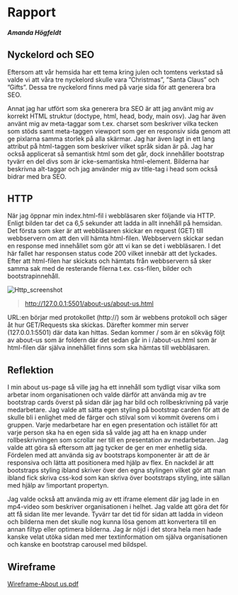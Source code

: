 # Rapport
##### Amanda Högfeldt

## Nyckelord och SEO
Eftersom att vår hemsida har ett tema kring julen och tomtens verkstad så valde vi att våra tre nyckelord skulle vara ”Christmas”, ”Santa Claus” och ”Gifts”. Dessa tre nyckelord finns med på varje sida för att generera bra SEO. 

Annat jag har utfört som ska generera bra SEO är att jag använt mig av korrekt HTML struktur (doctype, html, head, body, main osv). Jag har även använt mig av meta-taggar som t.ex. charset som beskriver vilka tecken som stöds samt meta-taggen viewport  som ger en responsiv sida genom att ge pixlarna samma storlek på alla skärmar.  Jag har även lagt in ett lang attribut på html-taggen som beskriver vilket språk sidan är på. Jag har också applicerat så semantisk html som det går, dock innehåller bootstrap tyvärr en del divs som är icke-semantiska html-element. Bilderna har beskrivna alt-taggar och jag använder mig av title-tag i head som också bidrar med bra SEO.


## HTTP

När jag öppnar min index.html-fil i webbläsaren sker följande via HTTP. Enligt bilden tar det ca 6,5 sekunder att ladda in allt innehåll på hemsidan. Det första som sker är att webbläsaren skickar en request (GET) till webbservern om att den vill hämta html-filen. Webbservern skickar sedan en response med innehållet som gör att vi kan se det i webbläsaren. I det här fallet har responsen status code 200 vilket innebär att det lyckades. Efter att html-filen har skickats och hämtats från webbservern så sker samma sak med de resterande filerna t.ex. css-filen, bilder och bootstrapinnehåll.


![Http_screenshot](https://user-images.githubusercontent.com/89679682/149655611-1ca173b9-9e19-461c-9a52-b8d9280d4e7c.png)

>http://127.0.0.1:5501/about-us/about-us.html

URL:en börjar med protokollet (http://) som är webbens protokoll och säger åt hur GET/Requests ska skickas. Därefter kommer min server (127.0.0.1:5501) där data kan hittas. Sedan kommer / som är en sökväg följt av about-us som är foldern där det sedan går in i /about-us.html som är html-filen där själva innehållet finns som ska hämtas till webbläsaren.


## Reflektion

I min about us-page så ville jag ha ett innehåll som tydligt visar vilka som arbetar inom organisationen och valde därför att använda mig av tre bootstrap cards överst på sidan där jag har bild och rollbeskrivning på varje medarbetare. Jag valde att sätta egen styling på bootstrap carden för att de skulle bli i enlighet med de färger och stilval som vi kommit överens om i gruppen. Varje medarbetare har en egen presentation och istället för att varje person ska ha en egen sida så valde jag att ha en knapp under rollbeskrivningen som scrollar ner till en presentation av medarbetaren. Jag valde att göra så eftersom att jag tycker de ger en mer enhetlig sida. Fördelen med att använda sig av bootstraps komponenter är att de är responsiva och lätta att positionera med hjälp av flex. En nackdel är att bootstraps styling ibland skriver över den egna stylingen vilket gör att man ibland fick skriva css-kod som kan skriva över bootstraps styling, inte sällan med hjälp av !important propertyn.

Jag valde också att använda mig av ett iframe element där jag lade in en mp4-video som beskriver organisationen i helhet. Jag valde att göra det för att få sidan lite mer levande. Tyvärr tar det tid för sidan att ladda in videon och bilderna men det skulle nog kunna lösa genom att konvertera till en annan filtyp eller optimera bilderna. Jag är nöjd i det stora hela men hade kanske velat utöka sidan med mer textinformation om själva organisationen och kanske en bootstrap carousel med bildspel.



## Wireframe
[Wireframe-About us.pdf](https://github.com/SofiiaLof/HTML_CSS_projektarbete/files/7873427/Wireframe-About.us.pdf)
